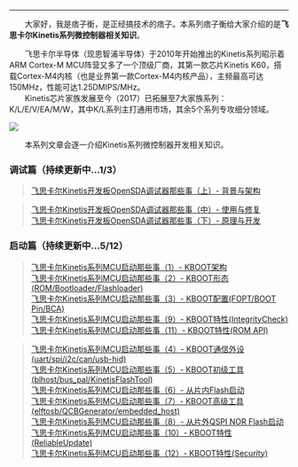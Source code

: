 ----
　　大家好，我是痞子衡，是正经搞技术的痞子。本系列痞子衡给大家介绍的是**飞思卡尔Kinetis系列微控制器相关知识**。  

　　飞思卡尔半导体（现恩智浦半导体）于2010年开始推出的Kinetis系列昭示着ARM Cortex-M MCU阵营又多了一个顶级厂商，其第一款芯片Kinetis K60，搭载Cortex-M4内核（也是业界第一款Cortex-M4内核产品），主频最高可达150MHz，性能可达1.25DMIPS/MHz。  
　　Kinetis芯片家族发展至今（2017）已拓展至7大家族系列：K/L/E/V/EA/M/W，其中K/L系列主打通用市场，其余5个系列专攻细分领域。  

<img src="http://henjay724.com/image/cnblogs/Kinetis_k_l_v_e_ea_series.png" style="zoom:100%" />

　　本系列文章会逐一介绍Kinetis系列微控制器开发相关知识。  

### 调试篇（持续更新中...1/3）
> [飞思卡尔Kinetis开发板OpenSDA调试器那些事（上）- 背景与架构](https://www.cnblogs.com/henjay724/p/9697837.html)  

> [飞思卡尔Kinetis开发板OpenSDA调试器那些事（中）- 使用与修复]()  
> [飞思卡尔Kinetis开发板OpenSDA调试器那些事（下）- 原理与开发]()  

### 启动篇（持续更新中...5/12）
> [飞思卡尔Kinetis系列MCU启动那些事（1）- KBOOT架构](https://www.cnblogs.com/henjay724/p/9316150.html)  
> [飞思卡尔Kinetis系列MCU启动那些事（2）- KBOOT形态(ROM/Bootloader/Flashloader)](https://www.cnblogs.com/henjay724/p/9322963.html)  
> [飞思卡尔Kinetis系列MCU启动那些事（3）- KBOOT配置(FOPT/BOOT Pin/BCA)](https://www.cnblogs.com/henjay724/p/9350462.html)  
> [飞思卡尔Kinetis系列MCU启动那些事（9）- KBOOT特性(IntegrityCheck)](https://www.cnblogs.com/henjay724/p/9355642.html)  
> [飞思卡尔Kinetis系列MCU启动那些事（11）- KBOOT特性(ROM API)](http://www.cnblogs.com/henjay724/p/9351763.html)  

> [飞思卡尔Kinetis系列MCU启动那些事（4）- KBOOT通信外设(uart/spi/i2c/can/usb-hid)]()  
> [飞思卡尔Kinetis系列MCU启动那些事（5）- KBOOT初级工具(blhost/bus_pal/KinetisFlashTool)]()  
> [飞思卡尔Kinetis系列MCU启动那些事（6）- 从片内Flash启动]()  
> [飞思卡尔Kinetis系列MCU启动那些事（7）- KBOOT高级工具(elftosb/QCBGenerator/embedded_host)]()  
> [飞思卡尔Kinetis系列MCU启动那些事（8）- 从片外QSPI NOR Flash启动]()  
> [飞思卡尔Kinetis系列MCU启动那些事（10）- KBOOT特性(ReliableUpdate)]()  
> [飞思卡尔Kinetis系列MCU启动那些事（12）- KBOOT特性(Security)]()  

